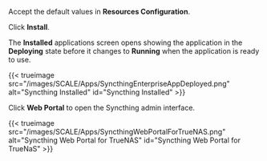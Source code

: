 &NewLine;

Accept the default values in **Resources Configuration**.

Click **Install**.

The **Installed** applications screen opens showing the application in the **Deploying** state before it changes to **Running** when the application is ready to use. 

{{< trueimage src="/images/SCALE/Apps/SyncthingEnterpriseAppDeployed.png" alt="Syncthing Installed" id="Syncthing Installed" >}}

Click **Web Portal** to open the Syncthing admin interface.

{{< trueimage src="/images/SCALE/Apps/SyncthingWebPortalForTrueNAS.png" alt="Syncthing Web Portal for TrueNAS" id="Syncthing Web Portal for TrueNaS" >}}
